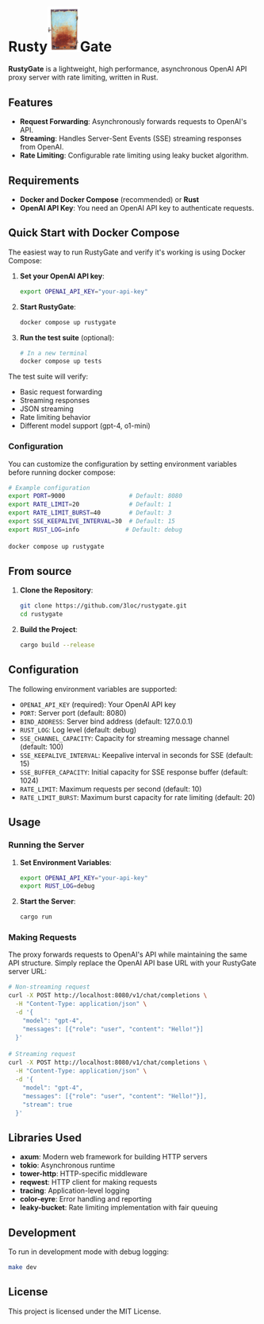 # Rusty<img src="./gate.png" width="13%" alt="RustyGate Logo">Gate

**RustyGate** is a lightweight, high performance, asynchronous OpenAI API proxy server with rate limiting, written in Rust.

## Features
- **Request Forwarding**: Asynchronously forwards requests to OpenAI's API.
- **Streaming**: Handles Server-Sent Events (SSE) streaming responses from OpenAI.
- **Rate Limiting**: Configurable rate limiting using leaky bucket algorithm.

## Requirements
- **Docker and Docker Compose** (recommended) or **Rust**
- **OpenAI API Key**: You need an OpenAI API key to authenticate requests.

## Quick Start with Docker Compose

The easiest way to run RustyGate and verify it's working is using Docker Compose:

1. **Set your OpenAI API key**:
    ```bash
    export OPENAI_API_KEY="your-api-key"
    ```

2. **Start RustyGate**:
    ```bash
    docker compose up rustygate
    ```

3. **Run the test suite** (optional):
    ```bash
    # In a new terminal
    docker compose up tests
    ```

The test suite will verify:
- Basic request forwarding
- Streaming responses
- JSON streaming
- Rate limiting behavior
- Different model support (gpt-4, o1-mini)

### Configuration

You can customize the configuration by setting environment variables before running docker compose:
```bash
# Example configuration
export PORT=9000                  # Default: 8080
export RATE_LIMIT=20              # Default: 1
export RATE_LIMIT_BURST=40        # Default: 3
export SSE_KEEPALIVE_INTERVAL=30  # Default: 15
export RUST_LOG=info             # Default: debug

docker compose up rustygate
```

## From source

1. **Clone the Repository**:
    ```bash
    git clone https://github.com/3loc/rustygate.git
    cd rustygate
    ```

2. **Build the Project**:
    ```bash
    cargo build --release
    ```

## Configuration

The following environment variables are supported:

- `OPENAI_API_KEY` (required): Your OpenAI API key
- `PORT`: Server port (default: 8080)
- `BIND_ADDRESS`: Server bind address (default: 127.0.0.1)
- `RUST_LOG`: Log level (default: debug)
- `SSE_CHANNEL_CAPACITY`: Capacity for streaming message channel (default: 100)
- `SSE_KEEPALIVE_INTERVAL`: Keepalive interval in seconds for SSE (default: 15)
- `SSE_BUFFER_CAPACITY`: Initial capacity for SSE response buffer (default: 1024)
- `RATE_LIMIT`: Maximum requests per second (default: 10)
- `RATE_LIMIT_BURST`: Maximum burst capacity for rate limiting (default: 20)

## Usage

### Running the Server

1. **Set Environment Variables**:
    ```bash
    export OPENAI_API_KEY="your-api-key"
    export RUST_LOG=debug
    ```

2. **Start the Server**:
    ```bash
    cargo run
    ```

### Making Requests

The proxy forwards requests to OpenAI's API while maintaining the same API structure. Simply replace the OpenAI API base URL with your RustyGate server URL:

```bash
# Non-streaming request
curl -X POST http://localhost:8080/v1/chat/completions \
  -H "Content-Type: application/json" \
  -d '{
    "model": "gpt-4",
    "messages": [{"role": "user", "content": "Hello!"}]
  }'

# Streaming request
curl -X POST http://localhost:8080/v1/chat/completions \
  -H "Content-Type: application/json" \
  -d '{
    "model": "gpt-4",
    "messages": [{"role": "user", "content": "Hello!"}],
    "stream": true
  }'
```

## Libraries Used

- **axum**: Modern web framework for building HTTP servers
- **tokio**: Asynchronous runtime
- **tower-http**: HTTP-specific middleware
- **reqwest**: HTTP client for making requests
- **tracing**: Application-level logging
- **color-eyre**: Error handling and reporting
- **leaky-bucket**: Rate limiting implementation with fair queuing

## Development

To run in development mode with debug logging:

```bash
make dev
```

## License

This project is licensed under the MIT License.
